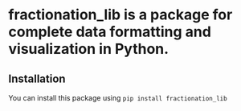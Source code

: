 # fractionation_lib is a package for complete data formatting and visualization in Python.
## Installation
You can install this package using
```pip install fractionation_lib```